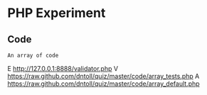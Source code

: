 # PHP Experiment

## Code
	An array of code 
E http://127.0.0.1:8888/validator.php
V https://raw.github.com/dntoll/quiz/master/code/array_tests.php
A https://raw.github.com/dntoll/quiz/master/code/array_default.php
